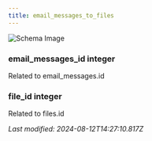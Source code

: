 ```yaml
---
title: email_messages_to_files
---
```



![Schema Image](/img/schema/email_messages_to_files.svg)

### email_messages_id integer
Related to email_messages.id

### file_id integer
Related to files.id


_Last modified: 2024-08-12T14:27:10.817Z_
